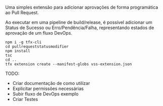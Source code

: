 Uma simples extensão para adicionar aprovações de forma programática ao Pull Request.

Ao executar em uma pipeline de build/release, é possível adicionar um Status de Sucesso ou Erro/Pendência/Falha, representando estados de aprovação de um fluxo DevOps.


```
npm i -g tfx-cli
cd pullrequeststatusmodifier
npm install
tsc
cd ..
tfx extension create --manifest-globs vss-extension.json

```

TODO:
- Criar documentação de como utilizar
- Explicitar permissões necessárias
- Subir fluxo de DevOps exemplo
- Criar Testes